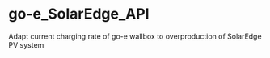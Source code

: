 # go-e_SolarEdge_API
Adapt current charging rate of go-e wallbox to overproduction of SolarEdge PV system
